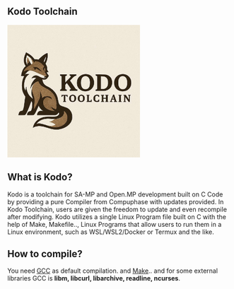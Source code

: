 ## Kodo Toolchain
<img src="https://raw.githubusercontent.com/vilksons/kodo/refs/heads/main/KODO.png" alt="kodo" width="300"/>

## What is Kodo?
Kodo is a toolchain for SA-MP and Open.MP development built on C Code by providing a pure Compiler from Compuphase with updates provided. In Kodo Toolchain, users are given the freedom to update and even recompile after modifying. Kodo utilizes a single Linux Program file built on C with the help of Make, Makefile.., Linux Programs that allow users to run them in a Linux environment, such as WSL/WSL2/Docker or Termux and the like.

## How to compile?
You need [GCC](https://gcc.gnu.org/) as default compilation. and [Make](https://www.gnu.org/software/make/).. and for some external libraries GCC is **libm, libcurl, libarchive, readline, ncurses**.